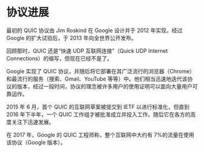 # 协议进展

最初的 QUIC 协议由 Jim Roskind 在 Google 设计并于 2012 年实现，经过 Google 的扩大试验后，于 2013 年向全世界公开发布。

回顾那时，QUIC 还是“快速 UDP 互联网连接”（Quick UDP Internet Connections）的缩写，但现在已经不是了。

Google 实现了 QUIC 协议，并随后将它部署在其广泛流行的浏览器（Chrome）和最流行的服务（搜索、Gmail、YouTube 等等）中。他们相当迅速地迭代该协议的版本，经过一段时间，协议的理念被许多用户的使用证明可以面向大量用户可靠运作。

2015 年 6 月，首个 QUIC 的互联网草案被提交到 IETF 以进行标准化，但直到 2016 年下半年，一个 QUIC 工作组才被批准成立并投入工作。随后它在各方的高度关注下迅速发展。

在 2017 年，Google 的 QUIC 工程师称，整个互联网中大约有 7%的流量在使用该协议（Google 版本）。
